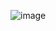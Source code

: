 ![image](https://github.com/LokeshBharambe/billing-system-python/assets/95558847/7588fde6-0d13-42d2-9e5d-306511dd3455)
